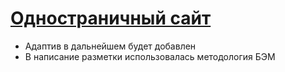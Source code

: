 # [Одностраничный сайт](https://zelelo622.github.io/Alivio/?randomquery)

- Адаптив в дальнейшем будет добавлен
- В написание разметки использовалась методология БЭМ
